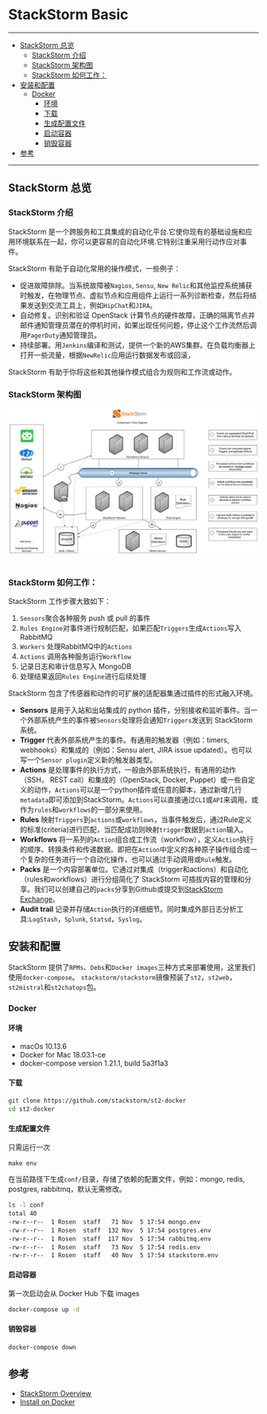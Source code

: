 # StackStorm Basic

---
<!-- vim-markdown-toc GFM -->

* [StackStorm 总览](#stackstorm-总览)
    * [StackStorm 介绍](#stackstorm-介绍)
    * [StackStorm 架构图](#stackstorm-架构图)
    * [StackStorm 如何工作：](#stackstorm-如何工作)
* [安装和配置](#安装和配置)
    * [Docker](#docker)
        * [环境](#环境)
        * [下载](#下载)
        * [生成配置文件](#生成配置文件)
        * [启动容器](#启动容器)
        * [销毁容器](#销毁容器)
* [参考](#参考)

<!-- vim-markdown-toc -->
---


## StackStorm 总览

### StackStorm 介绍

StackStorm 是一个跨服务和工具集成的自动化平台.它使你现有的基础设施和应用环境联系在一起，你可以更容易的自动化环境.它特别注重采用行动作应对事件。

StackStorm 有助于自动化常用的操作模式，一些例子：

- 促进故障排除。当系统故障被`Nagios`, `Sensu`, `New Relic`和其他监控系统捕获时触发，在物理节点、虚拟节点和应用组件上运行一系列诊断检查，然后将结果发送到交流工具上，例如`HipChat`和`JIRA`。
- 自动修复。识别和验证 OpenStack 计算节点的硬件故障，正确的隔离节点并邮件通知管理员潜在的停机时间，如果出现任何问题，停止这个工作流然后调用`PagerDuty`通知管理员。
- 持续部署。用`Jenkins`编译和测试，提供一个新的AWS集群。在负载均衡器上打开一些流量，根据`NewRelic`应用运行数据发布或回滚，

StackStorm 有助于你将这些和其他操作模式组合为规则和工作流或动作。

### StackStorm 架构图

<div> <img src="../assets/st2-architecture.jpg" /> </div><br>


### StackStorm 如何工作：

StackStorm 工作步骤大致如下：

1. `Sensors`聚合各种服务 push 或 pull 的事件
2. `Rules Engine`对事件进行规制匹配，如果匹配`Triggers`生成`Actions`写入 RabbitMQ
3. `Workers` 处理RabbitMQ中的`Actions`
4. `Actions` 调用各种服务运行`Workflow`
5. 记录日志和审计信息写入 MongoDB
6. 处理结果返回`Rules Engine`进行后续处理


StackStorm 包含了传感器和动作的可扩展的适配器集通过插件的形式融入环境。

- **Sensors** 是用于入站和出站集成的 python 插件，分别接收和监听事件。当一个外部系统产生的事件被`Sensors`处理将会通知`Triggers`发送到 StackStorm 系统。
- **Trigger** 代表外部系统产生的事件。有通用的触发器（例如：timers, webhooks）和集成的（例如：Sensu alert, JIRA issue updated）。也可以写一个`Sensor plugin`定义新的触发器类型。
- **Actions** 是处理事件的执行方式，一般由外部系统执行，有通用的动作（SSH， REST call）和集成的（OpenStack, Docker, Puppet）或一些自定义的动作，`Actions`可以是一个python插件或任意的脚本，通过新增几行`metadata`即可添加到StackStorm。`Actions`可以直接通过`CLI`或`API`来调用，或作为`rules`和`workflows`的一部分来使用。
- **Rules** 映射`Triggers`到`actions`或`workflows`，当事件触发后，通过Rule定义的标准(criteria)进行匹配，当匹配成功则映射`trigger`数据到`action`输入。
- **Workflows** 将一系列的`Action`组合成工作流（workflow），定义`Action`执行的顺序、转换条件和传递数据。即把在`Action`中定义的各种原子操作组合成一个复杂的任务进行一个自动化操作，也可以通过手动调用或`Rule`触发。
- **Packs** 是一个内容部署单位。它通过对集成（trigger和actions）和自动化（rules和workflows）进行分组简化了 StackStorm 可插拔内容的管理和分享。我们可以创建自己的`packs`分享到Github或提交到[StackStorm Exchange](https://exchange.stackstorm.org/)。
- **Audit trail** 记录并存储`Action`执行的详细细节。同时集成外部日志分析工具:`LogStash`，`Splunk`, `Statsd`，`Syslog`。

## 安装和配置


StackStorm 提供了`RPMs`、`Debs`和`Docker images`三种方式来部署使用，这里我们使用`docker-compose`。
`stackstorm/stackstorm`镜像预装了`st2`，`st2web`，`st2mistral`和`st2chatops`包。

### Docker

#### 环境

- macOs 10.13.6
- Docker for Mac 18.03.1-ce
- docker-compose version 1.21.1, build 5a3f1a3

#### 下载

```bash
git clone https://github.com/stackstorm/st2-docker
cd st2-docker
```

#### 生成配置文件
只需运行一次

```
make env
```

在当前路径下生成`conf/`目录，存储了依赖的配置文件，例如：mongo, redis, postgres, rabbitmq，默认无需修改。

```bash
ls -l conf
total 40
-rw-r--r--  1 Rosen  staff   71 Nov  5 17:54 mongo.env
-rw-r--r--  1 Rosen  staff  132 Nov  5 17:54 postgres.env
-rw-r--r--  1 Rosen  staff  117 Nov  5 17:54 rabbitmq.env
-rw-r--r--  1 Rosen  staff   73 Nov  5 17:54 redis.env
-rw-r--r--  1 Rosen  staff   40 Nov  5 17:54 stackstorm.env
```

#### 启动容器
第一次启动会从 Docker Hub 下载 images

```bash
docker-compose up -d
```

#### 销毁容器

```bash
docker-compose down
```

## 参考

- [StackStorm Overview](https://docs.stackstorm.com/overview.html)
- [Install on Docker](https://docs.stackstorm.com/install/docker.html)
